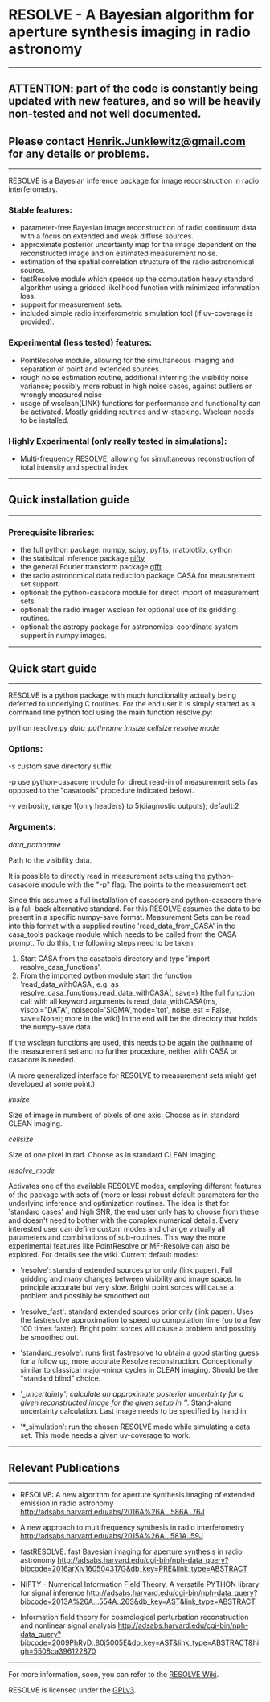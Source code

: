 # RESOLVE - A Bayesian algorithm for aperture synthesis imaging in radio astronomy

-------------------------------------------------------------------------------------------------------------------------------
## ATTENTION: part of the code is constantly being updated with new features, and so will be heavily non-tested and not well documented. 
## Please contact Henrik.Junklewitz@gmail.com for any details or problems. 
-------------------------------------------------------------------------------------------------------------------------------

RESOLVE is a Bayesian inference package for image reconstruction in radio interferometry.

### Stable features:

- parameter-free Bayesian image reconstruction of radio continuum data with a focus on extended and weak diffuse sources.
- approximate posterior uncertainty map for the image dependent on the reconstructed image and on estimated measurement noise.
- estimation of the spatial correlation structure of the radio astronomical source.
- fastResolve module which speeds up the computation heavy standard algorithm using a gridded likelihood function with minimized information loss.
- support for measurement sets.
- included simple radio interferometric simulation tool (if uv-coverage is provided).

### Experimental (less tested) features:

- PointResolve module, allowing for the simultaneous imaging and separation of point and extended sources. 
- rough noise estimation routine, additional inferring the visibility noise variance; 
possibly more robust in high noise cases, against outliers or wrongly measured noise
- usage of wsclean(LINK) functions for performance and functionality can be activated. Mostly gridding routines and w-stacking. Wsclean needs to be installed.

### Highly Experimental (only really tested in simulations):

- Multi-frequency RESOLVE, allowing for simultaneous reconstruction of total intensity and spectral index.

--------------------------------------------------------------------------------------------------------------------------------
## Quick installation guide
--------------------------------------------------------------------------------------------------------------------------------

### Prerequisite libraries:
- the full python package: numpy, scipy, pyfits, matplotlib, cython
- the statistical inference package [nifty](https://github.com/information-field-theory/nifty)
- the general Fourier transform package [gfft](https://github.com/mrbell/nifty)
- the radio astronomical data reduction package CASA for meausrement set support.
- optional: the python-casacore module for direct import of measurement sets. 
- optional: the radio imager wsclean for optional use of its gridding routines.
- optional: the astropy package for astronomical coordinate system support in numpy images. 

--------------------------------------------------------------------------------------------------------------------------------
## Quick start guide
--------------------------------------------------------------------------------------------------------------------------------

RESOLVE is a python package with much functionality actually being deferred to underlying C routines. For the end user it is 
simply started as a command line python tool using the main function resolve.py:

python resolve.py *data_pathname imsize cellsize resolve mode*

### Options:

-s custom save directory suffix

-p use python-casacore module for direct read-in of measurement sets (as opposed to the "casatools" procedure indicated below).

-v verbosity, range 1(only headers) to 5(diagnostic outputs); default:2

### Arguments:

*data_pathname* 

Path to the visibility data.

It is possible to directly read in measurement sets using the python-casacore module with the "-p" flag. The <data pathname> points to	   the measurememt set.

Since this assumes a full installation of casacore and python-casacore there is a fall-back alternative standard. For this RESOLVE assumes the data to be present in a specific numpy-save format. Measurement Sets can be read into this format with a supplied routine 'read_data_from_CASA' in the casa_tools package module which needs to be called from the CASA prompt. To do this, the following steps need to be taken:
1) Start CASA from the casatools directory and type 'import resolve_casa_functions'.
2) From the imported python module start the function 'read_data_withCASA',
e.g. as resolve_casa_functions.read_data_withCASA(<ms-filename>, save=<data directory where to read the RESOLVE-numpy format to>)
[the full function call with all keyword arguments is
read_data_withCASA(ms, viscol="DATA", noisecol='SIGMA',mode='tot', noise_est = False, save=None); more in the wiki]
In the end <data pathname> will be the directory that holds the numpy-save data.

If the wsclean functions are used, this needs to be again the pathname of the measurement set and no further procedure, neither with CASA or casacore is needed.

(A more generalized interface for RESOLVE to measurement sets might get developed at some point.)

*imsize* 

Size of image in numbers of pixels of one axis. Choose as in standard CLEAN imaging.

*cellsize* 

Size of one pixel in rad. Choose as in standard CLEAN imaging.

*resolve_mode* 

Activates one of the available RESOLVE modes, employing different features of the package with sets of 
(more or less) robust default parameters for the underlying inference and optimization routines. The idea is that for
'standard cases' and high SNR, the end user only has to choose from these and doesn't need to bother with the complex
numerical details. Every interested user can define custom modes and change virtually all parameters and combinations 
of sub-routines. This way the more experimental features like PointResolve or MF-Resolve can also be explored.
For details see the wiki. 
Current default modes:

- 'resolve': standard extended sources prior only (link paper). Full gridding and many changes between
 visibility and image space. In principle accurate but very slow. Bright point sorces will cause a problem and
 possibly be smoothed out

- 'resolve_fast': standard extended sources prior only (link paper). Uses the fastresolve approximation to speed up
computation time (uo to a few 100 times faster). Bright point sorces will cause a problem and
 possibly be smoothed out.

- 'standard_resolve': runs first fastresolve to obtain a good starting guess for a follow up, more accurate Resolve 
reconstruction. Conceptionally similar to classical major-minor cycles in CLEAN imaging. Should be the "standard blind" choice.

- '*_uncertainty': calculate an approximate posterior uncertainty for a given reconstructed image for the given setup in '*'. Stand-alone uncertainty calculation. Last image needs to be specified by hand in

- '*_simulation': run the chosen RESOLVE mode while simulating a data set. This mode needs a given uv-coverage to work.


--------------------------------------------------------------------------------------------------------------------------------
## Relevant Publications
--------------------------------------------------------------------------------------------------------------------------------

- RESOLVE: A new algorithm for aperture synthesis imaging of extended emission in radio astronomy
http://adsabs.harvard.edu/abs/2016A%26A...586A..76J

- A new approach to multifrequency synthesis in radio interferometry 
http://adsabs.harvard.edu/abs/2015A%26A...581A..59J

- fastRESOLVE: fast Bayesian imaging for aperture synthesis in radio astronomy
http://adsabs.harvard.edu/cgi-bin/nph-data_query?bibcode=2016arXiv160504317G&db_key=PRE&link_type=ABSTRACT

- NIFTY - Numerical Information Field Theory. A versatile PYTHON library for signal inference
http://adsabs.harvard.edu/cgi-bin/nph-data_query?bibcode=2013A%26A...554A..26S&db_key=AST&link_type=ABSTRACT

- Information field theory for cosmological perturbation reconstruction and nonlinear signal analysis
http://adsabs.harvard.edu/cgi-bin/nph-data_query?bibcode=2009PhRvD..80j5005E&db_key=AST&link_type=ABSTRACT&high=5508ca396122870


----------------------------------------------------------------------------------------------------------------------------

For more information, soon, you can refer to the [RESOLVE Wiki](https://github.com/henrikju/resolve/wiki).

RESOLVE is licensed under the [GPLv3](http://www.gnu.org/licenses/gpl.html).














